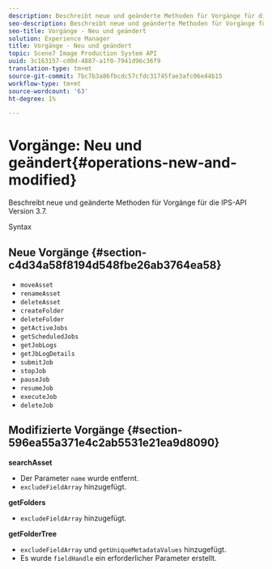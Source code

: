 ```yaml
---
description: Beschreibt neue und geänderte Methoden für Vorgänge für die IPS-API Version 3.7.
seo-description: Beschreibt neue und geänderte Methoden für Vorgänge für die IPS-API Version 3.7.
seo-title: Vorgänge - Neu und geändert
solution: Experience Manager
title: Vorgänge - Neu und geändert
topic: Scene7 Image Production System API
uuid: 3c163157-cd0d-4887-a1f0-7941d96c36f9
translation-type: tm+mt
source-git-commit: 7bc7b3a86fbcdc57cfdc31745fae3afc06e44b15
workflow-type: tm+mt
source-wordcount: '63'
ht-degree: 1%

---
```



# Vorgänge: Neu und geändert{#operations-new-and-modified}

Beschreibt neue und geänderte Methoden für Vorgänge für die IPS-API Version 3.7.

Syntax

## Neue Vorgänge {#section-c4d34a58f8194d548fbe26ab3764ea58}

* `moveAsset`
* `renameAsset`
* `deleteAsset`
* `createFolder`
* `deleteFolder`
* `getActiveJobs`
* `getScheduledJobs`
* `getJobLogs`
* `getJbLogDetails`
* `submitJob`
* `stopJob`
* `pauseJob`
* `resumeJob`
* `executeJob`
* `deleteJob`

## Modifizierte Vorgänge {#section-596ea55a371e4c2ab5531e21ea9d8090}

**searchAsset**

* Der Parameter `name` wurde entfernt.
* `excludeFieldArray` hinzugefügt.

**getFolders**

* `excludeFieldArray` hinzugefügt.

**getFolderTree**

* `excludeFieldArray` und `getUniqueMetadataValues` hinzugefügt.
* Es wurde `fieldHandle` ein erforderlicher Parameter erstellt.

